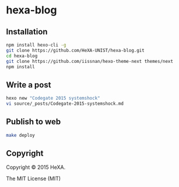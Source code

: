 # hexa-blog

## Installation

```bash
npm install hexo-cli -g
git clone https://github.com/HeXA-UNIST/hexa-blog.git
cd hexa-blog
git clone https://github.com/iissnan/hexo-theme-next themes/next
npm install
```

## Write a post

```bash
hexo new "Codegate 2015 systemshock"
vi source/_posts/Codegate-2015-systemshock.md
```

## Publish to web

```bash
make deploy
```

## Copyright

Copyright :copyright: 2015 HeXA.

The MIT License (MIT)
